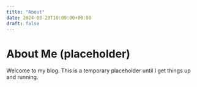 ```yaml
---
title: "About"
date: 2024-03-20T10:00:00+00:00
draft: false
---
```


# About Me (placeholder)

Welcome to my blog. This is a temporary placeholder until I get things up and running.
